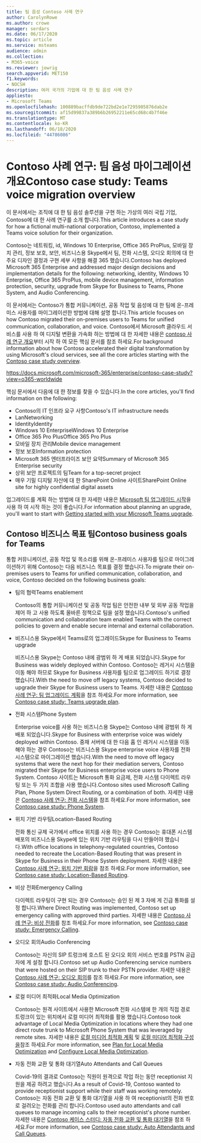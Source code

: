 ```yaml
---
title: 팀 음성 Contoso 사례 연구
author: CarolynRowe
ms.author: crowe
manager: serdars
ms.date: 06/17/2020
ms.topic: article
ms.service: msteams
audience: admin
ms.collection:
- M365-voice
ms.reviewer: jowrig
search.appverid: MET150
f1.keywords:
- NOCSH
description: 여러 국가의 기업에 대 한 팀 음성 사례 연구
appliesto:
- Microsoft Teams
ms.openlocfilehash: 100889bacffdb9de722bd2e1e7295905876dab2e
ms.sourcegitcommit: af15d99837a389b6b26952211e65cd68c4b7f46e
ms.translationtype: MT
ms.contentlocale: ko-KR
ms.lasthandoff: 06/18/2020
ms.locfileid: "44786086"
---
```

# <a name="contoso-case-study-teams-voice-migration-overview"></a><span data-ttu-id="9c795-103">Contoso 사례 연구: 팀 음성 마이그레이션 개요</span><span class="sxs-lookup"><span data-stu-id="9c795-103">Contoso case study: Teams voice migration overview</span></span>

<span data-ttu-id="9c795-104">이 문서에서는 조직에 대 한 팀 음성 솔루션을 구현 하는 가상의 여러 국립 기업, Contoso에 대 한 사례 연구를 소개 합니다.</span><span class="sxs-lookup"><span data-stu-id="9c795-104">This article introduces a case study for how a fictional multi-national corporation, Contoso, implemented a Teams voice solution for their organization.</span></span>

<span data-ttu-id="9c795-105">Contoso는 네트워킹, id, Windows 10 Enterprise, Office 365 ProPlus, 모바일 장치 관리, 정보 보호, 보안, 비즈니스용 Skype에서 팀, 전화 시스템, 오디오 회의에 대 한 주요 디자인 결정과 구현 세부 사항을 해결 365 했습니다.</span><span class="sxs-lookup"><span data-stu-id="9c795-105">Contoso has deployed Microsoft 365 Enterprise and addressed major design decisions and implementation details for the following: networking, identity, Windows 10 Enterprise, Office 365 ProPlus, mobile device management, information protection, security, upgrade from Skype for Business to Teams, Phone System, and Audio Conferencing.</span></span>  

<span data-ttu-id="9c795-106">이 문서에서는 Contoso가 통합 커뮤니케이션, 공동 작업 및 음성에 대 한 팀에 온-프레미스 사용자를 마이그레이션한 방법에 대해 설명 합니다.</span><span class="sxs-lookup"><span data-stu-id="9c795-106">This article focuses on how Contoso migrated their on-premises users to Teams for unified communication, collaboration, and voice.</span></span> <span data-ttu-id="9c795-107">Contoso에서 Microsoft 클라우드 서비스를 사용 하 여 디지털 변환을 가속화 하는 방법에 대 한 자세한 내용은 [contoso 사례 연구 개요](https://docs.microsoft.com/microsoft-365/enterprise/contoso-case-study?view=o365-worldwide)부터 시작 하 여 모든 핵심 문서를 참조 하세요.</span><span class="sxs-lookup"><span data-stu-id="9c795-107">For background information about how Contoso accelerated their digital transformation by using Microsoft's cloud services, see all the core articles starting with the [Contoso case study overview](https://docs.microsoft.com/microsoft-365/enterprise/contoso-case-study?view=o365-worldwide).</span></span>

https://docs.microsoft.com/microsoft-365/enterprise/contoso-case-study?view=o365-worldwide 

<span data-ttu-id="9c795-108">핵심 문서에서 다음에 대 한 정보를 찾을 수 있습니다.</span><span class="sxs-lookup"><span data-stu-id="9c795-108">In the core articles, you'll find information on the following:</span></span>  

- <span data-ttu-id="9c795-109">Contoso의 IT 인프라 요구 사항</span><span class="sxs-lookup"><span data-stu-id="9c795-109">Contoso's IT infrastructure needs</span></span>
- <span data-ttu-id="9c795-110">Lan</span><span class="sxs-lookup"><span data-stu-id="9c795-110">Networking</span></span>
- <span data-ttu-id="9c795-111">Identity</span><span class="sxs-lookup"><span data-stu-id="9c795-111">Identity</span></span>
- <span data-ttu-id="9c795-112">Windows 10 Enterprise</span><span class="sxs-lookup"><span data-stu-id="9c795-112">Windows 10 Enterprise</span></span>
- <span data-ttu-id="9c795-113">Office 365 Pro Plus</span><span class="sxs-lookup"><span data-stu-id="9c795-113">Office 365 Pro Plus</span></span>
- <span data-ttu-id="9c795-114">모바일 장치 관리</span><span class="sxs-lookup"><span data-stu-id="9c795-114">Mobile device management</span></span>
- <span data-ttu-id="9c795-115">정보 보호</span><span class="sxs-lookup"><span data-stu-id="9c795-115">Information protection</span></span>
- <span data-ttu-id="9c795-116">Microsoft 365 엔터프라이즈 보안 요약</span><span class="sxs-lookup"><span data-stu-id="9c795-116">Summary of Microsoft 365 Enterprise security</span></span>
- <span data-ttu-id="9c795-117">상위 보안 프로젝트의 팀</span><span class="sxs-lookup"><span data-stu-id="9c795-117">Team for a top-secret project</span></span>
- <span data-ttu-id="9c795-118">매우 기밀 디지털 자산에 대 한 SharePoint Online 사이트</span><span class="sxs-lookup"><span data-stu-id="9c795-118">SharePoint Online site for highly confidential digital assets</span></span>

<span data-ttu-id="9c795-119">업그레이드를 계획 하는 방법에 대 한 자세한 내용은 [Microsoft 팀 업그레이드 시작](upgrade-start-here.md)을 사용 하 여 시작 하는 것이 좋습니다.</span><span class="sxs-lookup"><span data-stu-id="9c795-119">For information about planning an upgrade, you'll want to start with [Getting started with your Microsoft Teams upgrade](upgrade-start-here.md).</span></span>

## <a name="contoso-business-goals-for-teams"></a><span data-ttu-id="9c795-120">Contoso 비즈니스 목표 팀</span><span class="sxs-lookup"><span data-stu-id="9c795-120">Contoso business goals for Teams</span></span>

<span data-ttu-id="9c795-121">통합 커뮤니케이션, 공동 작업 및 목소리를 위해 온-프레미스 사용자를 팀으로 마이그레이션하기 위해 Contoso는 다음 비즈니스 목표를 결정 했습니다.</span><span class="sxs-lookup"><span data-stu-id="9c795-121">To migrate their on-premises users to Teams for unified communication, collaboration, and voice, Contoso decided on the following business goals:</span></span>

- <span data-ttu-id="9c795-122">팀의 협력</span><span class="sxs-lookup"><span data-stu-id="9c795-122">Teams enablement</span></span> 

  <span data-ttu-id="9c795-123">Contoso의 통합 커뮤니케이션 및 공동 작업 팀은 안전한 내부 및 외부 공동 작업을 제어 하 고 사용 하도록 올바른 정책으로 팀을 설정 했습니다.</span><span class="sxs-lookup"><span data-stu-id="9c795-123">Contoso's unified communication and collaboration team enabled Teams with the correct policies to govern and enable secure internal and external collaboration.</span></span> 

- <span data-ttu-id="9c795-124">비즈니스용 Skype에서 Teams로의 업그레이드</span><span class="sxs-lookup"><span data-stu-id="9c795-124">Skype for Business to Teams upgrade</span></span> 

  <span data-ttu-id="9c795-125">비즈니스용 Skype는 Contoso 내에 광범위 하 게 배포 되었습니다.</span><span class="sxs-lookup"><span data-stu-id="9c795-125">Skype for Business was widely deployed within Contoso.</span></span> <span data-ttu-id="9c795-126">Contoso는 레거시 시스템을 이동 해야 하므로 Skype for Business 사용자를 팀으로 업그레이드 하기로 결정 했습니다.</span><span class="sxs-lookup"><span data-stu-id="9c795-126">With the need to move off legacy systems, Contoso decided to upgrade their Skype for Business users to Teams.</span></span> <span data-ttu-id="9c795-127">자세한 내용은 [Contoso 사례 연구: 팀 업그레이드 계획](voice-case-study-migration-plan.md)을 참조 하세요.</span><span class="sxs-lookup"><span data-stu-id="9c795-127">For more information, see [Contoso case study: Teams upgrade plan](voice-case-study-migration-plan.md).</span></span>

- <span data-ttu-id="9c795-128">전화 시스템</span><span class="sxs-lookup"><span data-stu-id="9c795-128">Phone System</span></span>  

  <span data-ttu-id="9c795-129">Enterprise voice를 사용 하는 비즈니스용 Skype는 Contoso 내에 광범위 하 게 배포 되었습니다.</span><span class="sxs-lookup"><span data-stu-id="9c795-129">Skype for Business with enterprise voice was widely deployed within Contoso.</span></span> <span data-ttu-id="9c795-130">중재 서버에 대 한 다음 홉 인 레거시 시스템을 이동 해야 하는 경우 Contoso는 비즈니스용 Skype enterprise voice 사용자를 전화 시스템으로 마이그레이션 했습니다.</span><span class="sxs-lookup"><span data-stu-id="9c795-130">With the need to move off legacy systems that were the next hop for their mediation servers, Contoso migrated their Skype for Business enterprise voice users to Phone System.</span></span> <span data-ttu-id="9c795-131">Contoso 사이트는 Microsoft 통화 요금제, 전화 시스템 다이렉트 라우팅 또는 두 가지 조합을 사용 했습니다.</span><span class="sxs-lookup"><span data-stu-id="9c795-131">Contoso sites used Microsoft Calling Plan, Phone System Direct Routing, or a combination of both.</span></span> <span data-ttu-id="9c795-132">자세한 내용은 [Contoso 사례 연구: 전화 시스템](voice-case-study-phone-system.md)을 참조 하세요.</span><span class="sxs-lookup"><span data-stu-id="9c795-132">For more information, see [Contoso case study: Phone System](voice-case-study-phone-system.md).</span></span>

- <span data-ttu-id="9c795-133">위치 기반 라우팅</span><span class="sxs-lookup"><span data-stu-id="9c795-133">Location-Based Routing</span></span> 

  <span data-ttu-id="9c795-134">전화 통신 규제 국가에서 office 위치를 사용 하는 경우 Contoso는 휴대폰 시스템 배포의 비즈니스용 Skype에 있는 위치 기반 라우팅을 다시 만들어야 했습니다.</span><span class="sxs-lookup"><span data-stu-id="9c795-134">With office locations in telephony-regulated countries, Contoso needed to recreate the Location-Based Routing that was present in Skype for Business in their Phone System deployment.</span></span> <span data-ttu-id="9c795-135">자세한 내용은 [Contoso 사례 연구: 위치 기반 회람](voice-case-study-location-based-routing.md)을 참조 하세요.</span><span class="sxs-lookup"><span data-stu-id="9c795-135">For more information, see [Contoso case study: Location-Based Routing](voice-case-study-location-based-routing.md).</span></span>

- <span data-ttu-id="9c795-136">비상 전화</span><span class="sxs-lookup"><span data-stu-id="9c795-136">Emergency Calling</span></span> 

  <span data-ttu-id="9c795-137">다이렉트 라우팅이 구현 되는 경우 Contoso는 승인 된 제 3 자에 게 긴급 통화를 설정 합니다.</span><span class="sxs-lookup"><span data-stu-id="9c795-137">Where Direct Routing was implemented, Contoso set up emergency calling with approved third parties.</span></span> <span data-ttu-id="9c795-138">자세한 내용은 [Contoso 사례 연구: 비상 전화](voice-case-study-emergency-calling.md)를 참조 하세요.</span><span class="sxs-lookup"><span data-stu-id="9c795-138">For more information, see [Contoso case study: Emergency Calling](voice-case-study-emergency-calling.md).</span></span>

- <span data-ttu-id="9c795-139">오디오 회의</span><span class="sxs-lookup"><span data-stu-id="9c795-139">Audio Conferencing</span></span> 

  <span data-ttu-id="9c795-140">Contoso는 자신의 SIP 트렁크에 호스트 된 오디오 회의 서비스 번호를 PSTN 공급자에 게 설정 합니다.</span><span class="sxs-lookup"><span data-stu-id="9c795-140">Contoso set up Audio Conferencing service numbers that were hosted on their SIP trunk to their PSTN provider.</span></span> <span data-ttu-id="9c795-141">자세한 내용은 [Contoso 사례 연구: 오디오 회의](voice-case-study-audio-conferencing.md)를 참조 하세요.</span><span class="sxs-lookup"><span data-stu-id="9c795-141">For more information, see [Contoso case study: Audio Conferencing](voice-case-study-audio-conferencing.md).</span></span> 

- <span data-ttu-id="9c795-142">로컬 미디어 최적화</span><span class="sxs-lookup"><span data-stu-id="9c795-142">Local Media Optimization</span></span> 

  <span data-ttu-id="9c795-143">Contoso는 원격 사이트에서 사용한 Microsoft 전화 시스템에 한 개의 직접 경로 트렁크이 있는 위치에서 로컬 미디어 최적화를 활용 했습니다.</span><span class="sxs-lookup"><span data-stu-id="9c795-143">Contoso took advantage of Local Media Optimization in locations where they had one direct route trunk to Microsoft Phone System that was leveraged by remote sites.</span></span> <span data-ttu-id="9c795-144">자세한 내용은 [로컬 미디어 최적화 계획](direct-routing-media-optimization.md) 및 [로컬 미디어 최적화 구성을](direct-routing-media-optimization-configure.md)참조 하세요.</span><span class="sxs-lookup"><span data-stu-id="9c795-144">For more information, see [Plan for Local Media Optimization](direct-routing-media-optimization.md) and [Configure Local Media Optimization](direct-routing-media-optimization-configure.md).</span></span>

- <span data-ttu-id="9c795-145">자동 전화 교환 및 통화 대기열</span><span class="sxs-lookup"><span data-stu-id="9c795-145">Auto Attendants and Call Queues</span></span>

  <span data-ttu-id="9c795-146">Covid-19의 결과로 Contoso는 직원이 원격으로 작업 하는 동안 receptionist 지원을 제공 하려고 했습니다.</span><span class="sxs-lookup"><span data-stu-id="9c795-146">As a result of Covid-19, Contoso wanted to provide receptionist support while their staff was working remotely.</span></span> <span data-ttu-id="9c795-147">Contoso는 자동 전화 교환 및 통화 대기열을 사용 하 여 receptionist의 전화 번호로 걸려오는 전화를 관리 합니다.</span><span class="sxs-lookup"><span data-stu-id="9c795-147">Contoso used auto attendants and call queues to manage incoming calls to their receptionist's phone number.</span></span> <span data-ttu-id="9c795-148">자세한 내용은 [Contoso 케이스 스터디: 자동 전화 교환 및 통화 대기열](voice-case-study-call-queues.md)을 참조 하세요.</span><span class="sxs-lookup"><span data-stu-id="9c795-148">For more information, see [Contoso case study: Auto Attendants and Call Queues](voice-case-study-call-queues.md).</span></span>  


